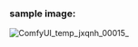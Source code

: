 ### sample image:
![ComfyUI_temp_jxqnh_00015_](https://github.com/ThisisLandu/landu_outpainting/assets/36629328/d961dd12-d4d4-42e3-8299-a7f6c1165176)
